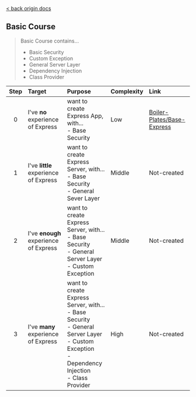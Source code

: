[< back origin docs](https://github.com/Boiler-Express/.github/blob/main/profile/README.md)
## Basic Course

> Basic Course contains...
>
> - Basic Security
> - Custom Exception
> - General Server Layer
> - Dependency Injection
> - Class Provider

| Step | Target | Purpose | Complexity | Link |
| :--: | :----- | :------ | :--------- | :----- |
| 0    | I've **no** experience of Express | want to create Express App, with... <br> - Base Security | Low | [Boiler-Plates/Base-Express](https://github.com/Boiler-Express/Base-Express) |
| 1    | I've **little** experience of Express | want to create Express Server, with... <br> - Base Security <br> - General Sever Layer | Middle | Not-created |
| 2    | I've **enough** experience of Express | want to create Express Server, with... <br> - Base Security <br> - General Server Layer <br> - Custom Exception | Middle | Not-created |
| 3    | I've **many** experience of Express | want to create Express Server, with... <br> - Base Security <br> - General Server Layer <br> - Custom Exception <br> - Dependency Injection <br>- Class Provider | High | Not-created |
